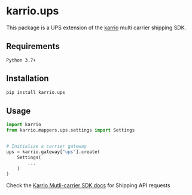 # karrio.ups

This package is a UPS extension of the [karrio](https://pypi.org/project/karrio) multi carrier shipping SDK.

## Requirements

`Python 3.7+`

## Installation

```bash
pip install karrio.ups
```

## Usage

```python
import karrio
from karrio.mappers.ups.settings import Settings


# Initialize a carrier gateway
ups = karrio.gateway["ups"].create(
    Settings(
        ...
    )
)
```

Check the [Karrio Mutli-carrier SDK docs](https://sdk.karrio.com) for Shipping API requests
